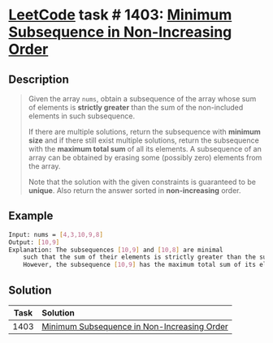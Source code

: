 # [LeetCode][leetcode] task # 1403: [Minimum Subsequence in Non-Increasing Order][task]

Description
-----------

> Given the array `nums`, obtain a subsequence of the array whose sum of elements
> is **strictly greater** than the sum of the non-included elements in such subsequence.
> 
> If there are multiple solutions, return the subsequence with **minimum size** and if there still exist
> multiple solutions, return the subsequence with the **maximum total sum** of all its elements.
> A subsequence of an array can be obtained by erasing some (possibly zero) elements from the array.
> 
> Note that the solution with the given constraints is guaranteed to be **unique**.
> Also return the answer sorted in **non-increasing** order.

Example
-------

```sh
Input: nums = [4,3,10,9,8]
Output: [10,9] 
Explanation: The subsequences [10,9] and [10,8] are minimal
    such that the sum of their elements is strictly greater than the sum of elements not included.
    However, the subsequence [10,9] has the maximum total sum of its elements.
```

Solution
--------

| Task | Solution                                                |
|:----:|:--------------------------------------------------------|
| 1403 | [Minimum Subsequence in Non-Increasing Order][solution] |


[leetcode]: <http://leetcode.com/>
[task]: <https://leetcode.com/problems/minimum-subsequence-in-non-increasing-order/>
[solution]: <https://github.com/wellaxis/praxis-leetcode/blob/main/src/main/java/com/witalis/praxis/leetcode/task/h15/p1403/option/Practice.java>

